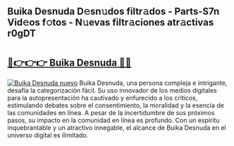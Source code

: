 ## Buika Desnuda D𝚎sn𝚞dos filtr𝚊dos - Parts-S7n Vid𝚎os f𝚘tos - N𝚞evas filtr𝚊ciones atr𝚊ctivas r0gDT

# <h2><a href="http://mb6z12y.tromn.icu/?c=Buika+Desnuda">🔗👉👉👉 Buika Desnuda 🔗🔗</a></h2>

[![Buika Desnuda nuevo](https://i.imgur.com/pEAQMta.gif)](http://mb6z12y.tromn.icu/?c=Buika+Desnuda)
Buika Desnuda, una persona compleja e intrigante, desafía la categorización fácil. Su uso innovador de los medios digitales para la autopresentación ha cautivado y enfurecido a los críticos, estimulando debates sobre el consentimiento, la moralidad y la esencia de las comunidades en línea. A pesar de la incertidumbre de sus próximos pasos, su impacto en la comunidad en línea es profundo. Con un espíritu inquebrantable y un atractivo innegable, el alcance de Buika Desnuda en el universo digital es ilimitado.
